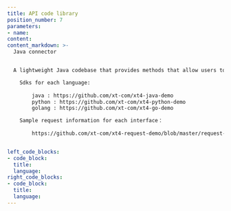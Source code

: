 ```yaml
---
title: API code library
position_number: 7
parameters:
- name:
content:
content_markdown: >-
  Java connector


  A lightweight Java codebase that provides methods that allow users to directly call the API。 

    Sdks for each language:
        
        java : https://github.com/xt-com/xt4-java-demo
        python : https://github.com/xt-com/xt4-python-demo
        golang : https://github.com/xt-com/xt4-go-demo    

    Sample request information for each interface：
        
        https://github.com/xt-com/xt4-request-demo/blob/master/request-xt.txt


left_code_blocks:
- code_block:
  title:
  language:
right_code_blocks:
- code_block:
  title:
  language:
---
```

